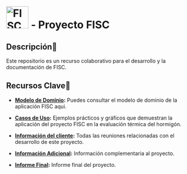 # <img src="/informaciónAdicional/logo/VersionAvanzada.png" alt="FISC Logo" height="60"> - Proyecto FISC

## Descripción📝

Este repositorio es un recurso colaborativo para el desarrollo y la documentación de FISC.

## Recursos Clave🔑

- **[Modelo de Dominio](/documentosMD/modeloDelDominio.md):** Puedes consultar el modelo de dominio de la aplicación FISC aqui.

- **[Casos de Uso](/documentosMD/casosDeUso.md):** Ejemplos prácticos y gráficos que demuestran la aplicación del proyecto FISC en la evaluación térmica del hormigón.

- **[Información del cliente](/archivosPdf/reunionesPdf/):** Todas las reuniones relacionadas con el desarrollo de este proyecto.

- **[Información Adicional](/documentosMD/informacionAdicional.md):** Información complementaria al proyecto.

- **[Informe Final](/archivosPdf/Reporte_FISC.pdf):** Informe final del proyecto.
